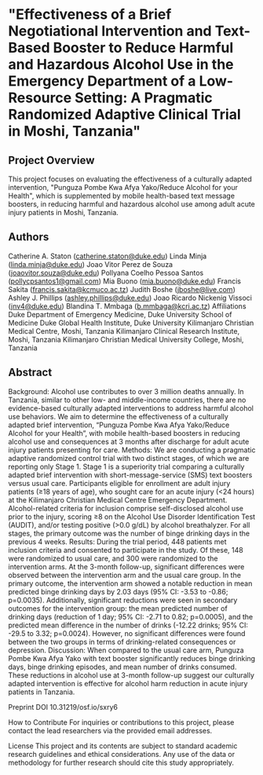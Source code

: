 # "Effectiveness of a Brief Negotiational Intervention and Text-Based Booster to Reduce Harmful and Hazardous Alcohol Use in the Emergency Department of a Low-Resource Setting: A Pragmatic Randomized Adaptive Clinical Trial in Moshi, Tanzania"

## Project Overview

This project focuses on evaluating the effectiveness of a culturally adapted intervention, "Punguza Pombe Kwa Afya Yako/Reduce Alcohol for your Health", which is supplemented by mobile health-based text message boosters, in reducing harmful and hazardous alcohol use among adult acute injury patients in Moshi, Tanzania.

## Authors
Catherine A. Staton (catherine.staton@duke.edu)
Linda Minja (linda.minja@duke.edu)
Joao Vitor Perez de Souza (joaovitor.souza@duke.edu)
Pollyana Coelho Pessoa Santos (pollycpsantos1@gmail.com)
Mia Buono (mia.buono@duke.edu)
Francis Sakita (francis.sakita@kcmuco.ac.tz)
Judith Boshe (jboshe@live.com)
Ashley J. Phillips (ashley.phillips@duke.edu)
Joao Ricardo Nickenig Vissoci (jnv4@duke.edu)
Blandina T. Mmbaga (b.mmbaga@kcri.ac.tz)
Affiliations
Duke Department of Emergency Medicine, Duke University School of Medicine
Duke Global Health Institute, Duke University
Kilimanjaro Christian Medical Centre, Moshi, Tanzania
Kilimanjaro Clinical Research Institute, Moshi, Tanzania
Kilimanjaro Christian Medical University College, Moshi, Tanzania

## Abstract
Background:
Alcohol use contributes to over 3 million deaths annually. In Tanzania, similar to other low- and middle-income countries, there are no evidence-based culturally adapted interventions to address harmful alcohol use behaviors. We aim to determine the effectiveness of a culturally adapted brief intervention, “Punguza Pombe Kwa Afya Yako/Reduce Alcohol for your Health”, with mobile health-based boosters in reducing alcohol use and consequences at 3 months after discharge for adult acute injury patients presenting for care.
Methods:
We are conducting a pragmatic adaptive randomized control trial with two distinct stages, of which we are reporting only Stage 1. Stage 1 is a superiority trial comparing a culturally adapted brief intervention with short-message-service (SMS) text boosters versus usual care. Participants eligible for enrollment are adult injury patients (≥18 years of age), who sought care for an acute injury (<24 hours) at the Kilimanjaro Christian Medical Centre Emergency Department. Alcohol-related criteria for inclusion comprise self-disclosed alcohol use prior to the injury, scoring ≥8 on the Alcohol Use Disorder Identification Test (AUDIT), and/or testing positive (>0.0 g/dL) by alcohol breathalyzer. For all stages, the primary outcome was the number of binge drinking days in the previous 4 weeks.
Results:
During the trial period, 448 patients met inclusion criteria and consented to participate in the study. Of these, 148 were randomized to usual care, and 300 were randomized to the intervention arms. At the 3-month follow-up, significant differences were observed between the intervention arm and the usual care group. In the primary outcome, the intervention arm showed a notable reduction in mean predicted binge drinking days by 2.03 days (95% CI: -3.53 to -0.86; p=0.0035). Additionally, significant reductions were seen in secondary outcomes for the intervention group: the mean predicted number of drinking days (reduction of 1 day; 95% CI: -2.71 to 0.82; p=0.0005), and the predicted mean difference in the number of drinks (-12.22 drinks; 95% CI: -29.5 to 3.32; p=0.0024). However, no significant differences were found between the two groups in terms of drinking-related consequences or depression.
Discussion:
When compared to the usual care arm, Punguza Pombe Kwa Afya Yako with text booster significantly reduces binge drinking days, binge drinking episodes, and mean number of drinks consumed. These reductions in alcohol use at 3-month follow-up suggest our culturally adapted intervention is effective for alcohol harm reduction in acute injury patients in Tanzania.

Preprint DOI
10.31219/osf.io/sxry6

How to Contribute
For inquiries or contributions to this project, please contact the lead researchers via the provided email addresses.

License
This project and its contents are subject to standard academic research guidelines and ethical considerations. Any use of the data or methodology for further research should cite this study appropriately.





